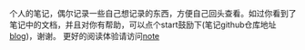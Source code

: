 个人的笔记，偶尔记录一些自己想记录的东西，方便自己回头查看。如过你看到了笔记中的文档，并且对你有帮助，可以点个start鼓励下(笔记github仓库地址[blog](https://github.com/liangpinglk/blog))，谢谢。
更好的阅读体验请访问[note](https://liangpinglk.github.io/blog/)